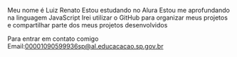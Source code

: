 Meu nome é Luiz Renato
Estou estudando no Alura 
Estou me aprofundando na linguagem JavaScript
Irei utilizar o GitHub para organizar meus projetos e compartilhar parte dos meus projetos desenvolvidos


Para entrar em contato comigo
Email:00001090599936sp@al.educacacao.sp.gov.br
